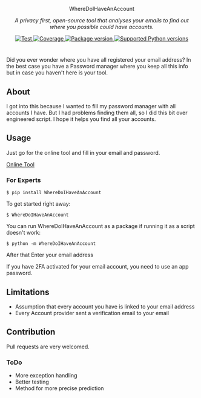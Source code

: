 <p align="center">
  WhereDoIHaveAnAccount
</p>
<p align="center">
    <em>A privacy first, open-source tool that analyses your emails to find out where you possible could have accounts.</em>
</p>
<p align="center">
<a href="https://github.com/H3nkl3r/WhereDoIHaveAnAccount/actions/workflows/tests.yml" target="_blank">
    <img src="https://github.com/h3nkl3r/wheredoihaveanaccount/actions/workflows/tests.yml/badge.svg" alt="Test">
</a>
<a href="https://codecov.io/gh/tiangolo/fastapi" target="_blank">
    <img src="https://img.shields.io/codecov/c/github/h3nkl3r/WhereDoIHaveAnAccount?color=%2334D058" alt="Coverage">
</a>
<a href="https://pypi.org/project/WhereDoIHaveAnAccount" target="_blank">
    <img src="https://img.shields.io/pypi/v/WhereDoIHaveAnAccount?color=%2334D058&label=pypi%20package" alt="Package version">
</a>
<a href="https://pypi.org/project/WhereDoIHaveAnAccount" target="_blank">
    <img src="https://img.shields.io/pypi/pyversions/WhereDoIHaveAnAccount?color=%2334D058" alt="Supported Python versions">
</a>
</p>

#

Did you ever wonder where you have all registered your email address? In the best case you have a Password manager where
you keep all this info but in case you haven't here is your tool.

## About
I got into this because I wanted to fill my password manager with all accounts I have. 
But I had problems finding them all, so I did this bit over engineered script.
I hope it helps you find all your accounts.

## Usage

Just go for the online tool and fill in your email and password.

[Online Tool](https://h3nkl3r.github.io/WhereDoIHaveAnAccount-online/)

### For Experts
`$ pip install WhereDoIHaveAnAccount`

To get started right away:

`$ WhereDoIHaveAnAccount`

You can run WhereDoIHaveAnAccount as a package if running it as a script doesn't work:

`$ python -m WhereDoIHaveAnAccount`

After that Enter your email address

If you have 2FA activated for your email account, you need to use an app password.

## Limitations 
* Assumption that every account you have is linked to your email address
* Every Account provider sent a verification email to your email

## Contribution
Pull requests are very welcomed.
### ToDo
* More exception handling
* Better testing
* Method for more precise prediction
